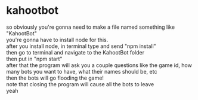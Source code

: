 # kahootbot
so obviously you're gonna need to make a file named something like "KahootBot" <br>
you're gonna have to install node for this.<br>
after you install node, in terminal type and send "npm install"<br>
then go to terminal and navigate to the KahootBot folder<br>
then put in "npm start"<br>
after that the program will ask you a couple questions like the game id, how many bots you want to have, what their names should be, etc<br>
then the bots will go flooding the game!<br>
note that closing the program will cause all the bots to leave<br>
yeah<br>

